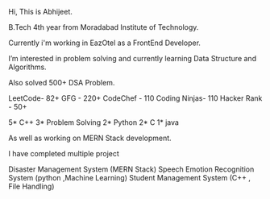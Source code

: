  Hi, This is Abhijeet.
 
 B.Tech 4th year from Moradabad Institute of Technology.

 Currently i'm working in EazOtel as a FrontEnd Developer. 
 
 I’m interested in problem solving and currently learning Data Structure and Algorithms.

 Also solved 500+ DSA Problem.
 
 LeetCode- 82+
 GFG  - 220+
 CodeChef - 110
 Coding Ninjas- 110
 Hacker Rank - 50+

 5* C++ 
 3* Problem Solving
 2* Python
 2* C
 1* java
 
 As well as working on MERN Stack development.

 I have completed multiple project
 
 Disaster Management System (MERN Stack)
 Speech Emotion Recognition System (python ,Machine Learning)
 Student Management System (C++ , File Handling)

<!---
lets-do-code/lets-do-code is a ✨ special ✨ repository because its `README.md` (this file) appears on your GitHub profile.
You can click the Preview link to take a look at your changes.
--->
